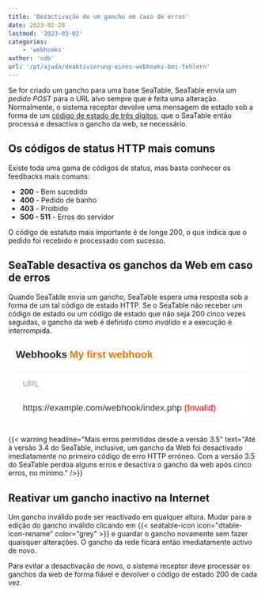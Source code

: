```yaml
---
title: 'Desactivação de um gancho em caso de erros'
date: 2023-02-28
lastmod: '2023-03-02'
categories:
    - 'webhooks'
author: 'cdb'
url: '/pt/ajuda/deaktivierung-eines-webhooks-bei-fehlern'
---
```


Se for criado um gancho para uma base SeaTable, SeaTable envia um _pedido POST_ para o URL alvo sempre que é feita uma alteração. Normalmente, o sistema receptor devolve uma mensagem de estado sob a forma de um [código de estado de três dígitos](https://en.wikipedia.org/wiki/List_of_HTTP_status_codes), que o SeaTable então processa e desactiva o gancho da web, se necessário.

## Os códigos de status HTTP mais comuns

Existe toda uma gama de códigos de status, mas basta conhecer os feedbacks mais comuns:

- **200** - Bem sucedido
- **400** - Pedido de banho
- **403** - Proibido
- **500 - 511** - Erros do servidor

O código de estatuto mais importante é de longe 200, o que indica que o pedido foi recebido e processado com sucesso.

## SeaTable desactiva os ganchos da Web em caso de erros

Quando SeaTable envia um gancho, SeaTable espera uma resposta sob a forma de um tal código de estado HTTP. Se o SeaTable não receber um código de estado ou um código de estado que não seja 200 cinco vezes seguidas, o gancho da web é definido como _inválido_ e a execução é interrompida.

![Gancho da rede inválido](images/invalid-webhook.png)

{{< warning headline="Mais erros permitidos desde a versão 3.5" text="Até à versão 3.4 do SeaTable, inclusive, um gancho da Web foi desactivado imediatamente no primeiro código de erro HTTP erróneo. Com a versão 3.5 do SeaTable perdoa alguns erros e desactiva o gancho da web após cinco erros, no mínimo." />}}

## Reativar um gancho inactivo na Internet

Um gancho inválido pode ser reactivado em qualquer altura. Mudar para a edição do gancho inválido clicando em {{< seatable-icon icon="dtable-icon-rename" color="grey" >}} e guardar o gancho novamente sem fazer quaisquer alterações. O gancho da rede ficará então imediatamente activo de novo.

Para evitar a desactivação de novo, o sistema receptor deve processar os ganchos da web de forma fiável e devolver o código de estado 200 de cada vez.
